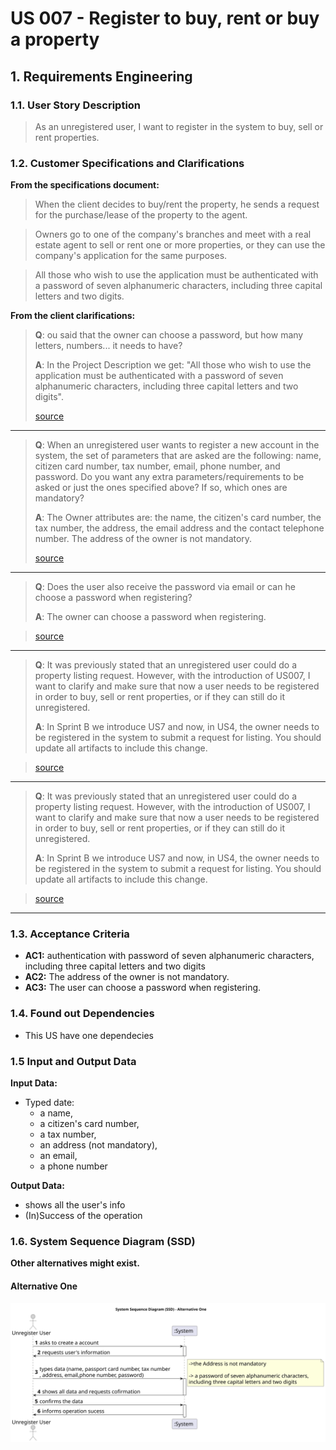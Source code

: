 # US 007 - Register to buy, rent or buy a property

## 1. Requirements Engineering


### 1.1. User Story Description


> As an unregistered user, I want to register in the system to buy, sell or rent properties.



### 1.2. Customer Specifications and Clarifications 


**From the specifications document:**

>	When the client decides to buy/rent the property, he sends a request for the purchase/lease of the property to the agent.

>   Owners go to one of the company's branches and meet with a real estate agent to sell or rent one or more properties, or they can use the company's application for the same purposes.

> All those who wish to use the application must be authenticated with a password of seven alphanumeric characters, including three capital letters and two digits.



**From the client clarifications:**

>**Q**: ou said that the owner can choose a password, but how many letters, numbers... it needs to have?
>
>**A**: In the Project Description we get: "All those who wish to use the application must be authenticated with a password of seven alphanumeric characters, including three capital letters and two digits".
>
> [source](https://moodle.isep.ipp.pt/mod/forum/discuss.php?d=22519#p28509)
* * *

>**Q**: When an unregistered user wants to register a new account in the system, the set of parameters that are asked are the following: name, citizen card number, tax number, email, phone number, and password. Do you want any extra parameters/requirements to be asked or just the ones specified above? If so, which ones are mandatory?
>
>**A**: The Owner attributes are: the name, the citizen's card number, the tax number, the address, the email address and the contact telephone number. The address of the owner is not mandatory.
>
> [source](https://moodle.isep.ipp.pt/mod/forum/discuss.php?d=22376#p28373)
* * *

>**Q**: Does the user also receive the password via email or can he choose a password when registering?
>
>**A**: The owner can choose a password when registering.

>
> [source](https://moodle.isep.ipp.pt/mod/forum/discuss.php?d=22374#p28371)
* * *

>**Q**: It was previously stated that an unregistered user could do a property listing request. However, with the introduction of US007, I want to clarify and make sure that now a user needs to be registered in order to buy, sell or rent properties, or if they can still do it unregistered.
>
>**A**: In Sprint B we introduce US7 and now, in US4, the owner needs to be registered in the system to submit a request for listing. You should update all artifacts to include this change.

>
> [source](https://moodle.isep.ipp.pt/mod/forum/discuss.php?d=22430#p28365)
* * *

>**Q**: It was previously stated that an unregistered user could do a property listing request. However, with the introduction of US007, I want to clarify and make sure that now a user needs to be registered in order to buy, sell or rent properties, or if they can still do it unregistered.
>
>**A**: In Sprint B we introduce US7 and now, in US4, the owner needs to be registered in the system to submit a request for listing. You should update all artifacts to include this change.

>
> [source](https://moodle.isep.ipp.pt/mod/forum/discuss.php?d=22430#p28365)
* * *
### 1.3. Acceptance Criteria


* **AC1:** authentication with password of seven alphanumeric characters, including three capital letters and two digits
* **AC2:** The address of the owner is not mandatory.
* **AC3:** The user can choose a password when registering.


### 1.4. Found out Dependencies


* This US have one dependecies


### 1.5 Input and Output Data


**Input Data:**

* Typed date:
	* a name, 
	* a citizen's card number, 
	* a tax number, 
	* an address (not mandatory),
	* an email,
	* a phone number

**Output Data:**

* shows all the user's info
* (In)Success of the operation

### 1.6. System Sequence Diagram (SSD)

**Other alternatives might exist.**

#### Alternative One

![System Sequence Diagram - Alternative One](svg/us007-system-sequence-diagram-alternative-one.svg)
